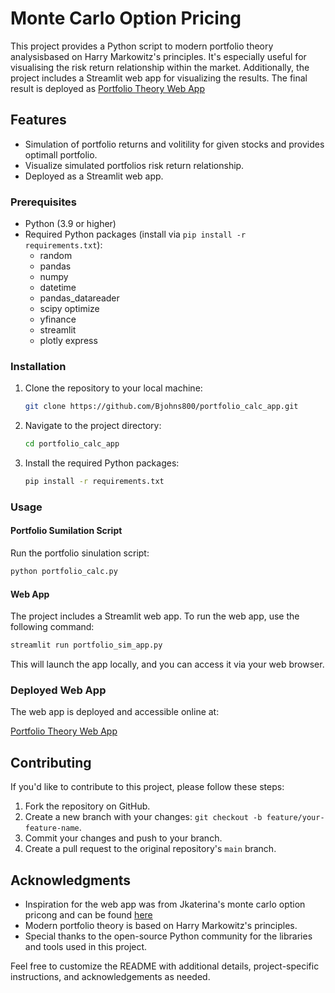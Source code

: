 # Monte Carlo Option Pricing

This project provides a Python script to modern portfolio theory analysisbased on Harry Markowitz's principles. It's especially useful for visualising the risk return relationship within the market. Additionally, the project includes a Streamlit web app for visualizing the results. The final result is deployed as [Portfolio Theory Web App](https://portfoliocalcapp-ukfuypapshw6i8mek946qb.streamlit.app/)

## Features

- Simulation of portfolio returns and volitility for given stocks and provides optimall portfolio.
- Visualize simulated portfolios risk return relationship.
- Deployed as a Streamlit web app.

### Prerequisites

- Python (3.9 or higher)
- Required Python packages (install via `pip install -r requirements.txt`):
  - random
  - pandas
  - numpy
  - datetime
  - pandas_datareader
  - scipy optimize
  - yfinance
  - streamlit
  - plotly express

### Installation

1. Clone the repository to your local machine:

   ```bash
   git clone https://github.com/Bjohns800/portfolio_calc_app.git
   ```

2. Navigate to the project directory:

   ```bash
   cd portfolio_calc_app
   ```

3. Install the required Python packages:

   ```bash
   pip install -r requirements.txt
   ```

### Usage

#### Portfolio Sumilation Script

Run the portfolio sinulation script:

```bash
python portfolio_calc.py
```

#### Web App

The project includes a Streamlit web app. To run the web app, use the following command:

```bash
streamlit run portfolio_sim_app.py
```

This will launch the app locally, and you can access it via your web browser.

### Deployed Web App

The web app is deployed and accessible online at:

[Portfolio Theory Web App](https://portfoliocalcapp-ukfuypapshw6i8mek946qb.streamlit.app/)

## Contributing

If you'd like to contribute to this project, please follow these steps:

1. Fork the repository on GitHub.
2. Create a new branch with your changes: `git checkout -b feature/your-feature-name`.
3. Commit your changes and push to your branch.
4. Create a pull request to the original repository's `main` branch.

## Acknowledgments

- Inspiration for the web app was from Jkaterina's monte carlo option pricong and can be found [here](https://github.com/JKaterina/monte-carlo-python/tree/main)
- Modern portfolio theory is based on Harry Markowitz's principles.
- Special thanks to the open-source Python community for the libraries and tools used in this project.

Feel free to customize the README with additional details, project-specific instructions, and acknowledgements as needed.
